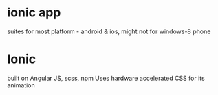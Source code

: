 # ionic app
suites for most platform - android & ios, might not for windows-8 phone
# Ionic
built on Angular JS, scss, npm
Uses hardware accelerated CSS for its animation
